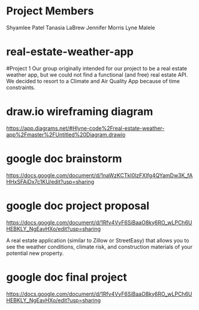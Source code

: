# Project Members
Shyamlee Patel
Tanasia LaBrew
Jennifer Morris
Lyne Malele

# real-estate-weather-app
#Project 1
Our group originally intended for our project to be a real estate weather app, but we could not find a functional (and free) real estate API. We decided to resort to a Climate and Air Quality App because of time constraints. 
# draw.io wireframing diagram
https://app.diagrams.net/#Hlyne-code%2Freal-estate-weather-app%2Fmaster%2FUntitled%20Diagram.drawio 

# google doc brainstorm
https://docs.google.com/document/d/1naWzKCTkI0lzFXlfg4QYamDw3K_fAHHxSFAiDx7c1KU/edit?usp=sharing

# google doc project proposal
https://docs.google.com/document/d/1Rfv4VyF6SiBaaO8ky6RO_wLPCh6UHEBKLY_NgEavHXo/edit?usp=sharing

A real estate application (similar to Zillow or StreetEasy) that allows you to see the weather conditions, climate risk, and construction materials of your potential new property. 

# google doc final project 
https://docs.google.com/document/d/1Rfv4VyF6SiBaaO8ky6RO_wLPCh6UHEBKLY_NgEavHXo/edit?usp=sharing
